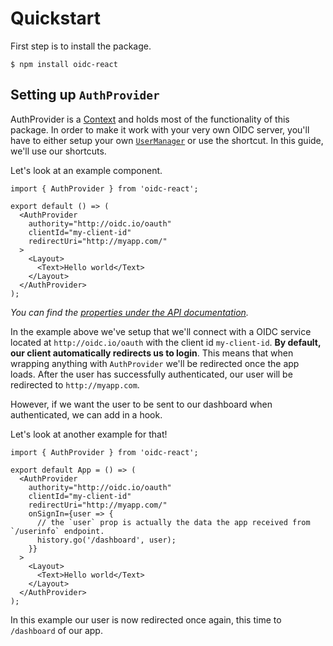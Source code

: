 # Quickstart

First step is to install the package.

```shell
$ npm install oidc-react
```

## Setting up `AuthProvider`

AuthProvider is a [Context](https://reactjs.org/docs/context.html) and holds
most of the functionality of this package. In order to make it work with your
very own OIDC server, you'll have to either setup your own
[`UserManager`](https://authts.github.io/oidc-client-ts/classes/UserManager.html)
or use the shortcut. In this guide, we'll use our shortcuts.

Let's look at an example component.

```tsx
import { AuthProvider } from 'oidc-react';

export default () => (
  <AuthProvider
    authority="http://oidc.io/oauth"
    clientId="my-client-id"
    redirectUri="http://myapp.com/"
  >
    <Layout>
      <Text>Hello world</Text>
    </Layout>
  </AuthProvider>
);
```

_You can find the
[properties under the API documentation](../docs/interfaces/authproviderprops.md)._

In the example above we've setup that we'll connect with a OIDC service located
at `http://oidc.io/oauth` with the client id `my-client-id`. **By default, our
client automatically redirects us to login**. This means that when wrapping
anything with `AuthProvider` we'll be redirected once the app loads. After the
user has successfully authenticated, our user will be redirected to
`http://myapp.com`.

However, if we want the user to be sent to our dashboard when authenticated, we
can add in a hook.

Let's look at another example for that!

```tsx
import { AuthProvider } from 'oidc-react';

export default App = () => (
  <AuthProvider
    authority="http://oidc.io/oauth"
    clientId="my-client-id"
    redirectUri="http://myapp.com/"
    onSignIn={user => {
      // the `user` prop is actually the data the app received from `/userinfo` endpoint.
      history.go('/dashboard', user);
    }}
  >
    <Layout>
      <Text>Hello world</Text>
    </Layout>
  </AuthProvider>
);
```

In this example our user is now redirected once again, this time to `/dashboard`
of our app.
